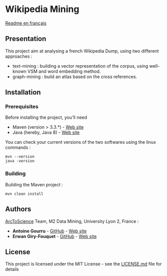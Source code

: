 # Wikipedia Mining
[Readme en français](./README.FR.md)

## Presentation

This project aim at analysing a french Wikipedia Dump, using two different approaches : 
* text-mining : building a vector representation of the corpus, using well-known VSM and word embedding method.
* graph-mining : build an atlas based on the cross references.

## Installation

### Prerequisites

Before installing the project, you'll need
* Maven (version > 3.3.*) - [Web site](https://maven.apache.org)
* Java (hereby, Java 8) - [Web site](http://www.oracle.com/technetwork/java/javase/downloads/jdk8-downloads-2133151.html)

You can check your current versions of the two softwares using the linux commands :

```
mvn --version
java -version
```

### Building

Building the Maven project :

```
mvn clean install
```


## Authors
[ArcToScience](arctoscience.com) Team, M2 Data Mining, University Lyon 2, France  :

* **Antoine Gourru** - [GitHub](https://github.com/AntoineArctos) - [Web site](antoinegourru.com)
* **Erwan Giry-Fouquet**  -  [GitHub](https://github.com/Erwangf) - [Web site](erwangf.com)


## License

This project is licensed under the MIT License - see the [LICENSE.md](./LICENSE.md) file for details
